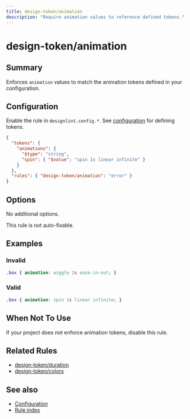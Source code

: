 ```yaml
---
title: design-token/animation
description: "Require animation values to reference defined tokens."
---
```


# design-token/animation

## Summary
Enforces `animation` values to match the animation tokens defined in your configuration.

## Configuration
Enable the rule in `designlint.config.*`. See [configuration](../../configuration.md) for defining tokens.

```json
{
  "tokens": {
    "animations": {
      "$type": "string",
      "spin": { "$value": "spin 1s linear infinite" }
    }
  },
  "rules": { "design-token/animation": "error" }
}
```

## Options
No additional options.

This rule is not auto-fixable.

## Examples

### Invalid

```css
.box { animation: wiggle 2s ease-in-out; }
```

### Valid

```css
.box { animation: spin 1s linear infinite; }
```

## When Not To Use
If your project does not enforce animation tokens, disable this rule.

## Related Rules
- [design-token/duration](./duration.md)
- [design-token/colors](./colors.md)

## See also
- [Configuration](../../configuration.md)
- [Rule index](../index.md)
